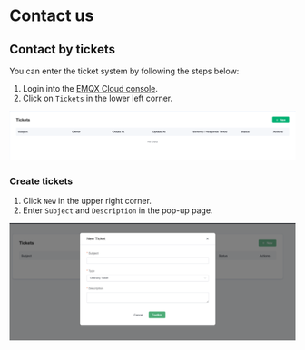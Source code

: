 # Contact us

## Contact by tickets

You can enter the ticket system by following the steps below:

1. Login into the [EMQX Cloud console](https://cloud-intl.emqx.com/console/).
2. Click on `Tickets` in the lower left corner.

![Tickets](./_assets/tickets.png)

### Create tickets

1. Click `New` in the upper right corner.
2. Enter `Subject` and `Description` in the pop-up page.

![New ticket](./_assets/create_tickets02.png)
